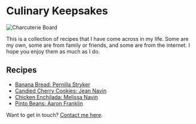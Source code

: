 # Culinary Keepsakes

![Charcuterie Board](/images/charcuterie.jpg)

This is a collection of recipes that I have come across in my life. Some are my own, some are from family or friends, and some are from the internet. I hope you enjoy them as much as I do.

## Recipes

- [Banana Bread: Pernilla Stryker](/recipes/bread/banana/pernilla-stryker)
- [Candied Cherry Cookies: Jean Navin](/recipes/cookie/candied-cherry/jean-navin)
- [Chicken Enchilada: Melissa Navin](/recipes/chicken-enchilada/melissa-navin)
- [Pinto Beans: Aaron Franklin](/recipes/pinto-beans/aaron-franklin)

Want to get in touch? [Contact me here](/contact).